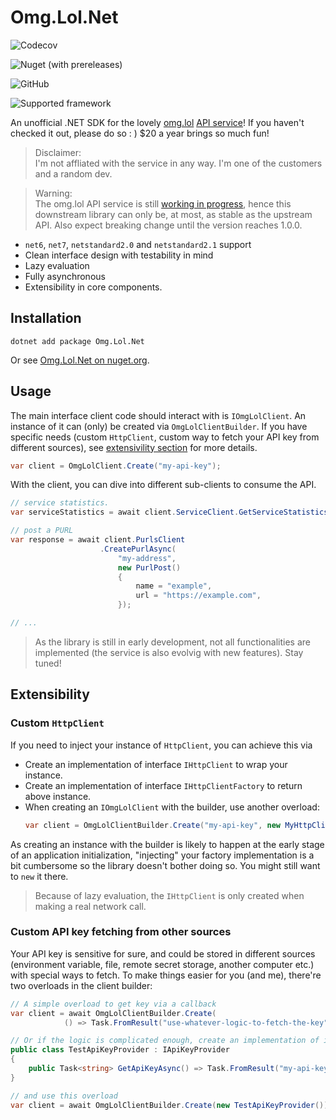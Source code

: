 # Omg.Lol.Net

![Codecov](https://img.shields.io/codecov/c/github/wayneyaoo/omg.lol.net)

![Nuget (with prereleases)](https://img.shields.io/nuget/vpre/omg.lol.net?color=red)

![GitHub](https://img.shields.io/github/license/wayneyaoo/omg.lol.net)

![Supported framework](https://img.shields.io/badge/supported%20framework-netstandar2.0%20%7C%20netstandar%20%7C%20net6%20%7C%20net7-red)

An unofficial .NET SDK for the lovely [omg.lol](https://omg.lol) [API service](https://api.omg.lol/)! If you haven't checked it out, please do so : ) $20 a year brings so much fun!

> Disclaimer: \
> I'm not affliated with the service in any way. I'm one of the customers and a random dev.

> Warning: \
> The omg.lol API service is still [working in progress](https://api.omg.lol), hence this downstream library can only be, at most, as stable as the upstream API. Also expect breaking change until the version reaches 1.0.0.


- `net6`, `net7`, `netstandard2.0` and `netstandard2.1` support
- Clean interface design with testability in mind
- Lazy evaluation
- Fully asynchronous
- Extensibility in core components.

## Installation

```shell
dotnet add package Omg.Lol.Net
```

Or see [Omg.Lol.Net on nuget.org](https://www.nuget.org/packages/Omg.Lol.Net/).

## Usage

The main interface client code should interact with is `IOmgLolClient`. An instance of it can (only) be created via `OmgLolClientBuilder`. If you have specific needs (custom `HttpClient`, custom way to fetch your API key from different sources), see [extensivility section](#Extensibility) for more details.

```csharp
var client = OmgLolClient.Create("my-api-key");
```

With the client, you can dive into different sub-clients to consume the API.
```csharp
// service statistics.
var serviceStatistics = await client.ServiceClient.GetServiceStatistics();

// post a PURL
var response = await client.PurlsClient
                    .CreatePurlAsync(
                        "my-address",
                        new PurlPost()
                        {
                            name = "example",
                            url = "https://example.com",
                        });

// ...
```

> As the library is still in early development, not all functionalities are implemented (the service is also evolvig with new features). Stay tuned!

## Extensibility

### Custom `HttpClient`

If you need to inject your instance of `HttpClient`, you can achieve this via

- Create an implementation of interface `IHttpClient` to wrap your instance.
- Create an implementation of interface `IHttpClientFactory` to return above instance.
- When creating an `IOmgLolClient` with the builder, use another overload:
    ```csharp
    var client = OmgLolClientBuilder.Create("my-api-key", new MyHttpClientFactory());
    ```

As creating an instance with the builder is likely to happen at the early stage of an application initialization, "injecting" your factory implementation is a bit cumbersome so the library doesn't bother doing so. You might still want to `new` it there.

> Because of lazy evaluation, the `IHttpClient` is only created when making a real network call.

### Custom API key fetching from other sources

Your API key is sensitive for sure, and could be stored in different sources (environment variable, file, remote secret storage, another computer etc.) with special ways to fetch. To make things easier for you (and me), there're two overloads in the client builder:

```csharp
// A simple overload to get key via a callback
var client = await OmgLolClientBuilder.Create(
            () => Task.FromResult("use-whatever-logic-to-fetch-the-key"));

// Or if the logic is complicated enough, create an implementation of interface IApiKeyProvider
public class TestApiKeyProvider : IApiKeyProvider
{
    public Task<string> GetApiKeyAsync() => Task.FromResult("my-api-key");
}

// and use this overload
var client = await OmgLolClientBuilder.Create(new TestApiKeyProvider());
```
